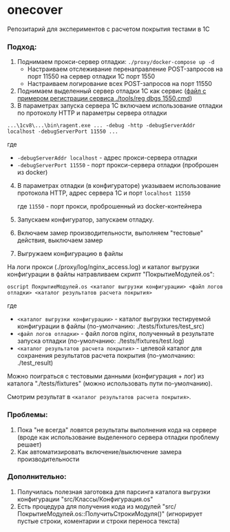 # onecover
Репозитарий для экспериментов с расчетом покрытия тестами в 1С

### Подход:
1. Поднимаем прокси-сервер отладки:
   `./proxy/docker-compose up -d`
    * Настраиваем отслеживание перенаправление POST-запросов на порт 11550 на сервер отладки 1С порт 1550
    * Настраиваем логирование всех POST-запросов на порт 11550
2. Поднимаем выделенный сервер отладки 1С как сервис ([файл с примером регистрации сервиса ./tools/reg dbgs 1550.cmd](./tools/reg%20dbgs%201550.cmd))
3. В параметрах запуска сервера 1С включаем использование отладки по протоколу HTTP и параметры сервера отладки

`...\1cv8\...\bin\ragent.exe ... -debug -http -debugServerAddr localhost -debugServerPort 11550 ...`
   
   где
* `-debugServerAddr localhost` - адрес прокси-сервера отладки
* `-debugServerPort 11550` - порт прокси-сервера отладки (проброшен из docker)

4. В параметрах отладки (в конфигураторе) указываем использование протокола HTTP, адрес сервера 1С и порт
   `localhost 11550`

   где `11550` - порт прокси, проброшенный из docker-контейнера

5. Запускаем конфигуратор, запускаем отладку.
6. Включаем замер производительности, выполняем "тестовые" действия, выключаем замер
7. Выгружаем конфигурацию в файлы

На логи прокси (./proxy/log/nginx_access.log) и каталог выгрузки конфигурации в файлы натравливаем скрипт "ПокрытиеМодулей.os":

`oscript ПокрытиеМодулей.os <каталог выгрузки конфигурации> <файл логов отладки> <каталог результатов расчета покрытия>`

где
* `<каталог выгрузки конфигурации>` - каталог выгрузки тестируемой конфигурации в файлы (по-умолчанию: ./tests/fixtures/test_src)
* `<файл логов отладки>` - файл логов nginx, полученный в результате запуска отладки (по-умолчанию: ./tests/fixtures/test.log)
* `<каталог результатов расчета покрытия>` - целевой каталог для сохранения результатов расчета покрытия (по-умолчанию: ./test_result)

Можно поиграться с тестовыми данными (конфигурация + лог) из каталога "./tests/fixtures" (можно использовать пути по-умолчанию).

Смотрим результат в `<каталог результатов расчета покрытия>`.

### Проблемы:
1. Пока "не всегда" ловятся результаты выполнения кода на сервере (вроде как использование выделенного сервера отладки проблему решает)
2. Как автоматизировать включение/выключение замера производительности

### Дополнительно:
1. Получилась полезная заготовка для парсинга каталога выгрузки конфигурации "src/Классы/Конфигурация.os"
2. Есть процедура для получения кода из модулей "src/ПокрытиеМодулей.os::ПолучитьСтрокиМодуля()" (игнорирует пустые строки, коментарии и строки переноса текста)
